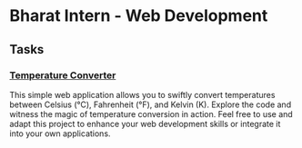 # Bharat Intern - Web Development

## Tasks

### [Temperature Converter](https://manoradh03.github.io/Bharat-Intern---Web-Development/Temperature%20Converter/index.html) 

This simple web application allows you to swiftly convert temperatures between Celsius (°C), Fahrenheit (°F), and Kelvin (K). Explore the code and witness the magic of temperature conversion in action. Feel free to use and adapt this project to enhance your web development skills or integrate it into your own applications.
